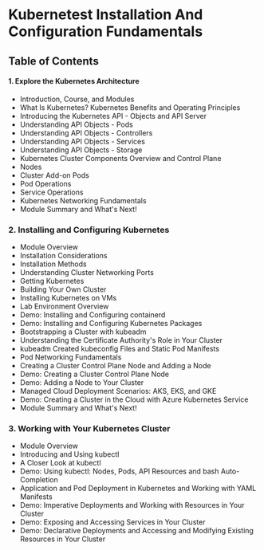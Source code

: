 # Kubernetest Installation And Configuration Fundamentals

## Table of Contents

#### 1. Explore the Kubernetes Architecture

-   Introduction, Course, and Modules
-   What Is Kubernetes? Kubernetes Benefits and Operating Principles
-   Introducing the Kubernetes API - Objects and API Server
-   Understanding API Objects - Pods
-   Understanding API Objects - Controllers
-   Understanding API Objects - Services
-   Understanding API Objects - Storage
-   Kubernetes Cluster Components Overview and Control Plane
-   Nodes
-   Cluster Add-on Pods
-   Pod Operations
-   Service Operations
-   Kubernetes Networking Fundamentals
-   Module Summary and What's Next!

### 2. Installing and Configuring Kubernetes
    
-   Module Overview
-   Installation Considerations
-   Installation Methods
-   Understanding Cluster Networking Ports
-   Getting Kubernetes
-   Building Your Own Cluster
-   Installing Kubernetes on VMs
-   Lab Environment Overview
-   Demo: Installing and Configuring containerd
-   Demo: Installing and Configuring Kubernetes Packages
-   Bootstrapping a Cluster with kubeadm
-   Understanding the Certificate Authority's Role in Your Cluster
-   kubeadm Created kubeconfig Files and Static Pod Manifests
-   Pod Networking Fundamentals
-   Creating a Cluster Control Plane Node and Adding a Node
-   Demo: Creating a Cluster Control Plane Node
-   Demo: Adding a Node to Your Cluster
-   Managed Cloud Deployment Scenarios: AKS, EKS, and GKE
-   Demo: Creating a Cluster in the Cloud with Azure Kubernetes Service
-   Module Summary and What's Next!

### 3. Working with Your Kubernetes Cluster

-   Module Overview
-   Introducing and Using kubectl
-   A Closer Look at kubectl
-   Demo: Using kubectl: Nodes, Pods, API Resources and bash Auto-Completion
-   Application and Pod Deployment in Kubernetes and Working with YAML Manifests
-   Demo: Imperative Deployments and Working with Resources in Your Cluster
-   Demo: Exposing and Accessing Services in Your Cluster
-   Demo: Declarative Deployments and Accessing and Modifying Existing Resources in Your Cluster
